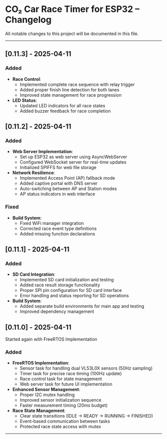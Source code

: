 # CO₂ Car Race Timer for ESP32 – Changelog

All notable changes to this project will be documented in this file.

---

## [0.11.3] - 2025-04-11
### Added
- **Race Control**:
  - Implemented complete race sequence with relay trigger
  - Added proper finish line detection for both lanes
  - Improved state management for race progression
- **LED Status**:
  - Updated LED indicators for all race states
  - Added buzzer feedback for race completion

## [0.11.2] - 2025-04-11
### Added
- **Web Server Implementation**:
  - Set up ESP32 as web server using AsyncWebServer
  - Configured WebSocket server for real-time updates
  - Initialized SPIFFS for web file storage
- **Network Resilience**:
  - Implemented Access Point (AP) fallback mode
  - Added captive portal with DNS server
  - Auto-switching between AP and Station modes
  - AP status indicators in web interface

### Fixed
- **Build System**:
  - Fixed WiFi manager integration
  - Corrected race event type definitions
  - Added missing function declarations

## [0.11.1] - 2025-04-11
### Added
- **SD Card Integration**:
  - Implemented SD card initialization and testing
  - Added race result storage functionality
  - Proper SPI pin configuration for SD card interface
  - Error handling and status reporting for SD operations
- **Build System**:
  - Added separate build environments for main app and testing
  - Improved dependency management

## [0.11.0] - 2025-04-11
Started again with FreeRTOS Implementation
### Added
- **FreeRTOS Implementation**:
  - Sensor task for handling dual VL53L0X sensors (50Hz sampling)
  - Timer task for precise race timing (100Hz update)
  - Race control task for state management
  - Web server task for future UI implementation
- **Enhanced Sensor Management**:
  - Proper I2C mutex handling
  - Improved sensor initialization sequence
  - Faster measurement timing (20ms budget)
- **Race State Management**:
  - Clear state transitions (IDLE → READY → RUNNING → FINISHED)
  - Event-based communication between tasks
  - Protected race state access with mutex

---